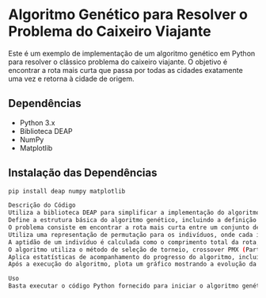 # Algoritmo Genético para Resolver o Problema do Caixeiro Viajante

Este é um exemplo de implementação de um algoritmo genético em Python para resolver o clássico problema do caixeiro viajante. O objetivo é encontrar a rota mais curta que passa por todas as cidades exatamente uma vez e retorna à cidade de origem.

## Dependências

- Python 3.x
- Biblioteca DEAP
- NumPy
- Matplotlib

## Instalação das Dependências

```bash
pip install deap numpy matplotlib

Descrição do Código
Utiliza a biblioteca DEAP para simplificar a implementação do algoritmo genético.
Define a estrutura básica do algoritmo genético, incluindo a definição de tipos de indivíduos, operadores genéticos e funções de avaliação.
O problema consiste em encontrar a rota mais curta entre um conjunto de cidades, representadas por um grafo completo com as distâncias entre cada par de cidades.
Utiliza uma representação de permutação para os indivíduos, onde cada indivíduo é uma permutação das cidades.
A aptidão de um indivíduo é calculada como o comprimento total da rota, ou seja, a soma das distâncias entre cada par de cidades na permutação.
O algoritmo utiliza o método de seleção de torneio, crossover PMX (Partially Mapped Crossover) e mutação de troca de índices para operações genéticas.
Aplica estatísticas de acompanhamento do progresso do algoritmo, incluindo média, mínimo e máximo da aptidão da população em cada geração.
Após a execução do algoritmo, plota um gráfico mostrando a evolução da aptidão ao longo das gerações.

Uso
Basta executar o código Python fornecido para iniciar o algoritmo genético e resolver o problema do caixeiro viajante.
```
